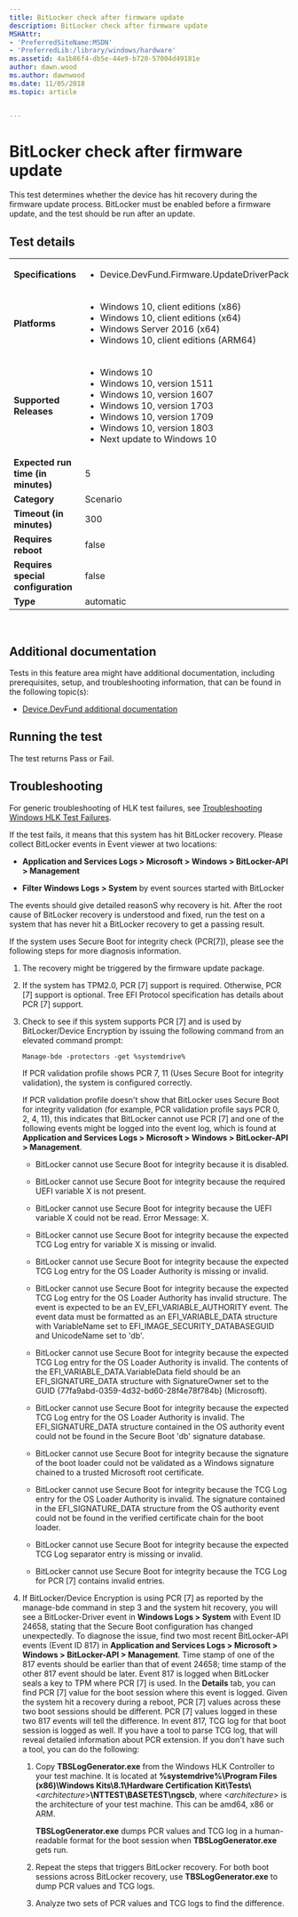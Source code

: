 ```yaml
---
title: BitLocker check after firmware update
description: BitLocker check after firmware update
MSHAttr:
- 'PreferredSiteName:MSDN'
- 'PreferredLib:/library/windows/hardware'
ms.assetid: 4a1b86f4-db5e-44e9-b720-57004d49181e
author: dawn.wood
ms.author: dawnwood
ms.date: 11/05/2018
ms.topic: article


---
```


# <span id="p_hlk_test.954cf796-a640-4134-b742-eaf0ed2663ff"></span>BitLocker check after firmware update


This test determines whether the device has hit recovery during the firmware update process. BitLocker must be enabled before a firmware update, and the test should be run after an update.

## Test details
|||
|---|---|
| **Specifications**  | <ul><li>Device.DevFund.Firmware.UpdateDriverPackage</li></ul> |  
| **Platforms**   | <ul><li>Windows 10, client editions (x86)</li><li>Windows 10, client editions (x64)</li><li>Windows Server 2016 (x64)</li><li>Windows 10, client editions (ARM64)</li></ul> |
| **Supported Releases** | <ul><li>Windows 10</li><li>Windows 10, version 1511</li><li>Windows 10, version 1607</li><li>Windows 10, version 1703</li><li>Windows 10, version 1709</li><li>Windows 10, version 1803</li><li>Next update to Windows 10</li></ul> |
|**Expected run time (in minutes)**| 5 |
|**Category**| Scenario |
|**Timeout (in minutes)**| 300 |
|**Requires reboot**| false |
|**Requires special configuration**| false |
|**Type**| automatic |

 

## <span id="Additional_documentation"></span><span id="additional_documentation"></span><span id="ADDITIONAL_DOCUMENTATION"></span>Additional documentation


Tests in this feature area might have additional documentation, including prerequisites, setup, and troubleshooting information, that can be found in the following topic(s):

-   [Device.DevFund additional documentation](device-devfund-additional-documentation.md)

## <span id="Running_the_test"></span><span id="running_the_test"></span><span id="RUNNING_THE_TEST"></span>Running the test


The test returns Pass or Fail.

## <span id="Troubleshooting"></span><span id="troubleshooting"></span><span id="TROUBLESHOOTING"></span>Troubleshooting


For generic troubleshooting of HLK test failures, see [Troubleshooting Windows HLK Test Failures](..\user\troubleshooting-windows-hlk-test-failures.md).

If the test fails, it means that this system has hit BitLocker recovery. Please collect BitLocker events in Event viewer at two locations:

-   **Application and Services Logs &gt; Microsoft &gt; Windows &gt; BitLocker-API &gt; Management**

-   **Filter Windows Logs &gt; System** by event sources started with BitLocker

The events should give detailed reasonS why recovery is hit. After the root cause of BitLocker recovery is understood and fixed, run the test on a system that has never hit a BitLocker recovery to get a passing result.

If the system uses Secure Boot for integrity check (PCR\[7\]), please see the following steps for more diagnosis information.

1.  The recovery might be triggered by the firmware update package.

2.  If the system has TPM2.0, PCR \[7\] support is required. Otherwise, PCR \[7\] support is optional. Tree EFI Protocol specification has details about PCR \[7\] support.

3.  Check to see if this system supports PCR \[7\] and is used by BitLocker/Device Encryption by issuing the following command from an elevated command prompt:

    ``` syntax
    Manage-bde -protectors -get %systemdrive%
    ```

    If PCR validation profile shows PCR 7, 11 (Uses Secure Boot for integrity validation), the system is configured correctly.

    If PCR validation profile doesn't show that BitLocker uses Secure Boot for integrity validation (for example, PCR validation profile says PCR 0, 2, 4, 11), this indicates that BitLocker cannot use PCR \[7\] and one of the following events might be logged into the event log, which is found at **Application and Services Logs &gt; Microsoft &gt; Windows &gt; BitLocker-API &gt; Management**.

    -   BitLocker cannot use Secure Boot for integrity because it is disabled.

    -   BitLocker cannot use Secure Boot for integrity because the required UEFI variable X is not present.

    -   BitLocker cannot use Secure Boot for integrity because the UEFI variable X could not be read. Error Message: X.

    -   BitLocker cannot use Secure Boot for integrity because the expected TCG Log entry for variable X is missing or invalid.

    -   BitLocker cannot use Secure Boot for integrity because the expected TCG Log entry for the OS Loader Authority is missing or invalid.

    -   BitLocker cannot use Secure Boot for integrity because the expected TCG Log entry for the OS Loader Authority has invalid structure. The event is expected to be an EV\_EFI\_VARIABLE\_AUTHORITY event. The event data must be formatted as an EFI\_VARIABLE\_DATA structure with VariableName set to EFI\_IMAGE\_SECURITY\_DATABASEGUID and UnicodeName set to 'db'.

    -   BitLocker cannot use Secure Boot for integrity because the expected TCG Log entry for the OS Loader Authority is invalid. The contents of the EFI\_VARIABLE\_DATA.VariableData field should be an EFI\_SIGNATURE\_DATA structure with SignatureOwner set to the GUID {77fa9abd-0359-4d32-bd60-28f4e78f784b} (Microsoft).

    -   BitLocker cannot use Secure Boot for integrity because the expected TCG Log entry for the OS Loader Authority is invalid. The EFI\_SIGNATURE\_DATA structure contained in the OS authority event could not be found in the Secure Boot 'db' signature database.

    -   BitLocker cannot use Secure Boot for integrity because the signature of the boot loader could not be validated as a Windows signature chained to a trusted Microsoft root certificate.

    -   BitLocker cannot use Secure Boot for integrity because the TCG Log entry for the OS Loader Authority is invalid. The signature contained in the EFI\_SIGNATURE\_DATA structure from the OS authority event could not be found in the verified certificate chain for the boot loader.

    -   BitLocker cannot use Secure Boot for integrity because the expected TCG Log separator entry is missing or invalid.

    -   BitLocker cannot use Secure Boot for integrity because the TCG Log for PCR \[7\] contains invalid entries.

4.  If BitLocker/Device Encryption is using PCR \[7\] as reported by the manage-bde command in step 3 and the system hit recovery, you will see a BitLocker-Driver event in **Windows Logs &gt; System** with Event ID 24658, stating that the Secure Boot configuration has changed unexpectedly. To diagnose the issue, find two most recent BitLocker-API events (Event ID 817) in **Application and Services Logs &gt; Microsoft &gt; Windows &gt; BitLocker-API &gt; Management**. Time stamp of one of the 817 events should be earlier than that of event 24658; time stamp of the other 817 event should be later. Event 817 is logged when BitLocker seals a key to TPM where PCR \[7\] is used. In the **Details** tab, you can find PCR \[7\] value for the boot session where this event is logged. Given the system hit a recovery during a reboot, PCR \[7\] values across these two boot sessions should be different. PCR \[7\] values logged in these two 817 events will tell the difference. In event 817, TCG log for that boot session is logged as well. If you have a tool to parse TCG log, that will reveal detailed information about PCR extension. If you don't have such a tool, you can do the following:

    1.  Copy **TBSLogGenerator.exe** from the Windows HLK Controller to your test machine. It is located at **%systemdrive%\\Program Files (x86)\\Windows Kits\\8.1\\Hardware Certification Kit\\Tests\\**&lt;*architecture*&gt;**\\NTTEST\\BASETEST\\ngscb**, where &lt;*architecture*&gt; is the architecture of your test machine. This can be amd64, x86 or ARM.

        **TBSLogGenerator.exe** dumps PCR values and TCG log in a human-readable format for the boot session when **TBSLogGenerator.exe** gets run.

    2.  Repeat the steps that triggers BitLocker recovery. For both boot sessions across BitLocker recovery, use **TBSLogGenerator.exe** to dump PCR values and TCG logs.

    3.  Analyze two sets of PCR values and TCG logs to find the difference.

 

 






